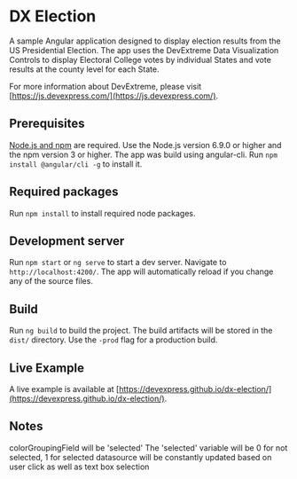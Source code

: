 # DX Election
A sample Angular application designed to display election results from the US Presidential Election. The app uses the DevExtreme Data Visualization Controls to display Electoral College votes by individual States and vote results at the county level for each State.

For more information about DevExtreme, please visit [https://js.devexpress.com/](https://js.devexpress.com/).

## Prerequisites
[Node.js and npm](https://docs.npmjs.com/getting-started/installing-node) are required.
Use the Node.js version 6.9.0 or higher and the npm version 3 or higher.
The app was build using angular-cli. Run `npm install @angular/cli -g` to install it.

## Required packages
Run `npm install` to install required node packages. 

## Development server
Run `npm start` or `ng serve` to start a dev server. Navigate to `http://localhost:4200/`. The app will automatically reload if you change any of the source files.

## Build
Run `ng build` to build the project. The build artifacts will be stored in the `dist/` directory. Use the `-prod` flag for a production build.

## Live Example
A live example is available at [https://devexpress.github.io/dx-election/](https://devexpress.github.io/dx-election/).

## Notes
colorGroupingField will be 'selected'
The 'selected' variable will be 0 for not selected, 1 for selected
datasource will be constantly updated based on user click as well as text box selection
